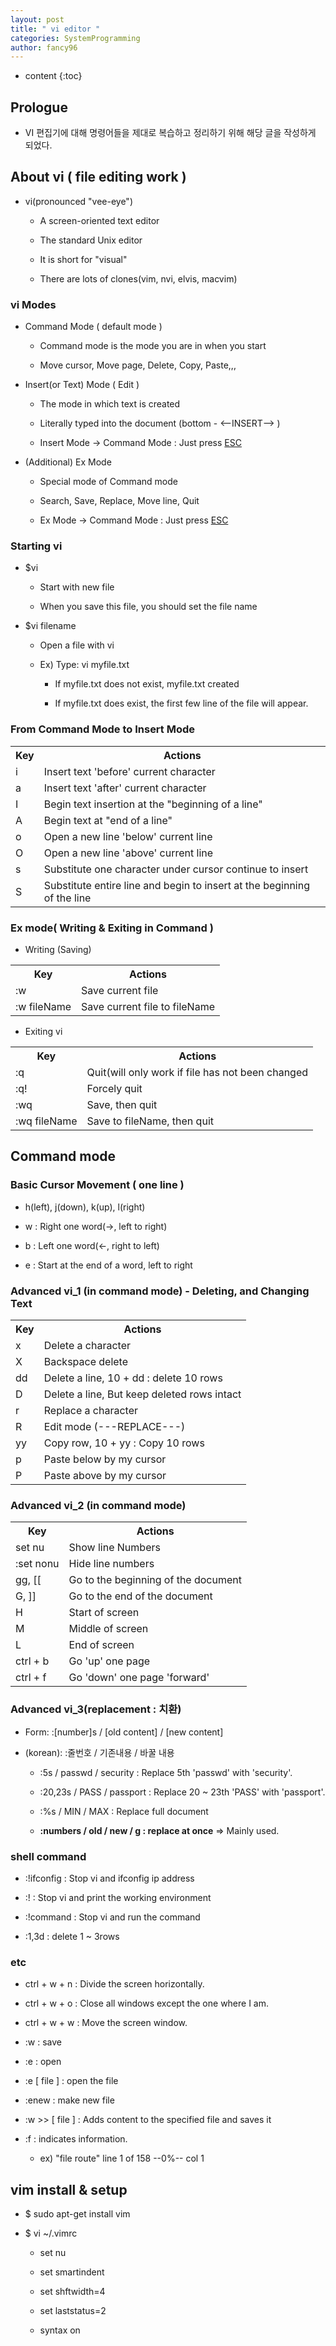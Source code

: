 ```yaml
---
layout: post
title: " vi editor "
categories: SystemProgramming
author: fancy96
---
```

* content
{:toc}


## Prologue

* VI 편집기에 대해 명령어들을 제대로 복습하고 정리하기 위해 해당 글을 작성하게 되었다.


## About vi ( file editing work )

* vi(pronounced "vee-eye")
  
  * A screen-oriented text editor
    
  * The standard Unix editor
    
  * It is short for "visual"
    
  * There are lots of clones(vim, nvi, elvis, macvim)

### vi Modes

* Command Mode ( default mode )
  
  * Command mode is the mode you are in when you start
    
  * Move cursor, Move page, Delete, Copy, Paste,,,

* Insert(or Text) Mode ( Edit )
  
  * The mode in which text is created
    
  * Literally typed into the document (bottom - <--INSERT--> )
    
  * Insert Mode -> Command Mode : Just press <u>ESC</u>

* (Additional) Ex Mode
  
  * Special mode of Command mode
    
  * Search, Save, Replace, Move line, Quit
    
  * Ex Mode -> Command Mode : Just press <u>ESC</u>


### Starting vi

* $vi
  
  * Start with new file
    
  * When you save this file, you should set the file name

* $vi filename
    
  * Open a file with vi
    
  * Ex) Type: vi myfile.txt
  
    * If myfile.txt does not exist, myfile.txt created
          
    * If myfile.txt does exist, the first few line of the file will appear.


### From Command Mode to Insert Mode

<table>
        <th>Key</th>
        <th>Actions</th>
        <tr>
            <td>i</td>
            <td>Insert text 'before' current character</td>
        </tr>
        <tr>
            <td>a</td>
            <td>Insert text 'after' current character</td>
        </tr>
        <tr>
            <td>I</td>
            <td>Begin text insertion at the "beginning of a line"</td>
        </tr>
        <tr>
            <td>A</td>
            <td>Begin text at "end of a line"</td>
        </tr>
        <tr>
            <td>o</td>
            <td>Open a new line 'below' current line</td>
        </tr>
        <tr>
            <td>O</td>
            <td>Open a new line 'above' current line</td>
        </tr>
        <tr>
            <td>s</td>
            <td>Substitute one character under cursor continue to insert</td>
        </tr>
        <tr>
            <td>S</td>
            <td>Substitute entire line and begin to insert at the beginning of the line</td>
        </tr>        
</table>

### Ex mode( Writing & Exiting in Command )

* Writing (Saving)

<table>
<th>Key</th>
<th>Actions</th>
<tr>
    <td>:w</td>
    <td>Save current file</td>
</tr>
<tr>
    <td>:w fileName</td>
    <td>Save current file to fileName</td>
</tr>
</table>

* Exiting vi

<table>
<th>Key</th>
<th>Actions</th>
<tr>
    <td>:q</td>
    <td>Quit(will only work if file has not been changed</td>
</tr>
<tr>
    <td>:q!</td>
    <td>Forcely quit</td>
</tr>
<tr>
    <td>:wq</td>
    <td>Save, then quit</td>
</tr>
<tr>
    <td>:wq fileName</td>
    <td>Save to fileName, then quit</td>
</tr>
</table>


## Command mode

### Basic Cursor Movement ( one line )
  
  * h(left), j(down), k(up), l(right)

  * w : Right one word(->, left to right)
  
  * b : Left one word(<-, right to left)
  
  * e : Start at the end of a word, left to right


### Advanced vi_1 (in command mode) - Deleting, and Changing Text
    
<table>
<th>Key</th>
<th>Actions</th>
<tr>
    <td>x</td>
    <td>Delete a character</td>
</tr>
<tr>
    <td>X</td>
    <td>Backspace delete</td>
</tr>
<tr>
    <td>dd</td>
    <td>Delete a line, 10 + dd : delete 10 rows</td>
</tr>
<tr>
    <td>D</td>
    <td>Delete a line, But keep deleted rows intact</td>
</tr>
<tr>
    <td>r</td>
    <td>Replace a character</td>
</tr>
<tr>
    <td>R</td>
    <td>Edit mode (---REPLACE---)</td>
</tr>
<tr>
    <td>yy</td>
    <td>Copy row, 10 + yy : Copy 10 rows</td>
</tr>
<tr>
    <td>p</td>
    <td>Paste below by my cursor</td>
</tr>
<tr>
    <td>P</td>
    <td>Paste above by my cursor</td>
</tr>
</table>


### Advanced vi_2 (in command mode)
    
<table>
<th>Key</th>
<th>Actions</th>
<tr>
    <td>set nu</td>
    <td>Show line Numbers</td>
</tr>
<tr>
    <td>:set nonu</td>
    <td>Hide line numbers</td>
</tr>
<tr>
    <td>gg, [[</td>
    <td>Go to the beginning of the document</td>
<tr>
    <td>G, ]]</td>
    <td>Go to the end of the document</td>
</tr>
<tr>
    <td>H</td>
    <td>Start of screen</td>
</tr>
<tr>
    <td>M</td>
    <td>Middle of screen</td>
</tr>
<tr>
    <td>L</td>
    <td>End of screen</td>
</tr>
<tr>
    <td>ctrl + b</td>
    <td>Go 'up' one page</td>
</tr>
<tr>
    <td>ctrl + f</td>
    <td>Go 'down' one page 'forward'</td>
</tr>
</table>


### Advanced vi_3(replacement : **치환**)
  
* Form: :[number]s / [old content] / [new content]
    
* (korean): :줄번호 / 기존내용 / 바꿀 내용
          
  * :5s / passwd / security : Replace 5th 'passwd' with 'security'.
    
  * :20,23s / PASS / passport : Replace 20 ~ 23th 'PASS' with 'passport'.
            
  * :%s / MIN / MAX : Replace full document
            
  * **:numbers / old / new / g : replace at once** => Mainly used.


### shell command
  
  * :!ifconfig    : Stop vi and ifconfig ip address
    
  * :!            : Stop vi and print the working environment
    
  * :!command     : Stop vi and run the command
    
  * :1,3d         : delete 1 ~ 3rows

### etc
  
  * ctrl + w + n  : Divide the screen horizontally.
    
  * ctrl + w + o  : Close all windows except the one where I am.
    
  * ctrl + w + w  : Move the screen window.

  * :w            : save
    
  * :e            : open
    
  * :e [ file ]   : open the file
    
  * :enew          : make new file
    
  * :w >> [ file ] : Adds content to the specified file and saves it
    
  * :f            : indicates information.
  
    * ex) "file route" line 1 of 158 --0%-- col 1


## vim install & setup

* $ sudo apt-get install vim

* $ vi ~/.vimrc
  
  * set nu
    
  * set smartindent
    
  * set shftwidth=4
    
  * set laststatus=2
    
  * syntax on
